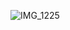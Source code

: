 ![IMG_1225](https://github.com/farmJun/workout-farmJun/assets/101688752/2d42d3ea-9923-40f2-a550-625b8da341d3)
